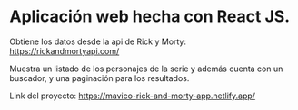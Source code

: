 # Aplicación web hecha con React JS.

Obtiene los datos desde la api de Rick y Morty: https://rickandmortyapi.com/  

Muestra un listado de los personajes de la serie y además cuenta con un buscador, y una paginación para los resultados.

Link del proyecto: https://mavico-rick-and-morty-app.netlify.app/

